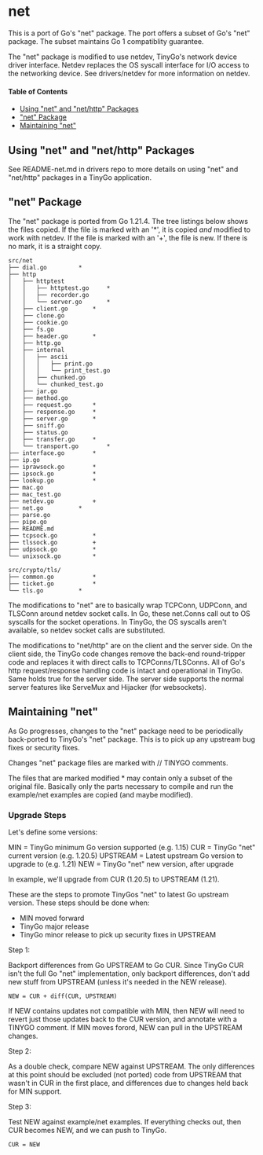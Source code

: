 # net
This is a port of Go's "net" package.  The port offers a subset of Go's "net"
package.  The subset maintains Go 1 compatiblity guarantee.

The "net" package is modified to use netdev, TinyGo's network device driver interface.
Netdev replaces the OS syscall interface for I/O access to the networking
device.  See drivers/netdev for more information on netdev.

#### Table of Contents

- [Using "net" and "net/http" Packages](#using-net-and-nethttp-packages)
- ["net" Package](#net-package)
- [Maintaining "net"](#maintaining-net)

## Using "net" and "net/http" Packages

See README-net.md in drivers repo to more details on using "net" and "net/http"
packages in a TinyGo application.

## "net" Package

The "net" package is ported from Go 1.21.4.  The tree listings below shows the
files copied.  If the file is marked with an '\*', it is copied _and_ modified
to work with netdev.  If the file is marked with an '+', the file is new.  If
there is no mark, it is a straight copy.

```
src/net
├── dial.go			*
├── http
│   ├── httptest
│   │   ├── httptest.go		*
│   │   ├── recorder.go
│   │   └── server.go		*
│   ├── client.go		*
│   ├── clone.go
│   ├── cookie.go
│   ├── fs.go
│   ├── header.go		*
│   ├── http.go
│   ├── internal
│   │   ├── ascii
│   │   │   ├── print.go
│   │   │   └── print_test.go
│   │   ├── chunked.go
│   │   └── chunked_test.go
│   ├── jar.go
│   ├── method.go
│   ├── request.go		*
│   ├── response.go		*
│   ├── server.go		*
│   ├── sniff.go
│   ├── status.go
│   ├── transfer.go		*
│   └── transport.go		*
├── interface.go		*
├── ip.go
├── iprawsock.go		*
├── ipsock.go			*
├── lookup.go			*
├── mac.go
├── mac_test.go
├── netdev.go			+
├── net.go			*
├── parse.go
├── pipe.go
├── README.md
├── tcpsock.go			*
├── tlssock.go			+
├── udpsock.go			*
└── unixsock.go			*

src/crypto/tls/
├── common.go			*
├── ticket.go			*
└── tls.go			*
```

The modifications to "net" are to basically wrap TCPConn, UDPConn, and TLSConn
around netdev socket calls.  In Go, these net.Conns call out to OS syscalls for
the socket operations.  In TinyGo, the OS syscalls aren't available, so netdev
socket calls are substituted.

The modifications to "net/http" are on the client and the server side.  On the
client side, the TinyGo code changes remove the back-end round-tripper code and
replaces it with direct calls to TCPConns/TLSConns.  All of Go's http
request/response handling code is intact and operational in TinyGo.  Same holds
true for the server side.  The server side supports the normal server features
like ServeMux and Hijacker (for websockets).

## Maintaining "net"

As Go progresses, changes to the "net" package need to be periodically
back-ported to TinyGo's "net" package.  This is to pick up any upstream bug
fixes or security fixes.

Changes "net" package files are marked with // TINYGO comments.

The files that are marked modified * may contain only a subset of the original
file.  Basically only the parts necessary to compile and run the example/net
examples are copied (and maybe modified).

### Upgrade Steps

Let's define some versions:

MIN = TinyGo minimum Go version supported (e.g. 1.15)
CUR = TinyGo "net" current version (e.g. 1.20.5)
UPSTREAM = Latest upstream Go version to upgrade to (e.g. 1.21)
NEW = TinyGo "net" new version, after upgrade

In example, we'll upgrade from CUR (1.20.5) to UPSTREAM (1.21).

These are the steps to promote TinyGos "net" to latest Go upstream version.
These steps should be done when:

- MIN moved forward
- TinyGo major release
- TinyGo minor release to pick up security fixes in UPSTREAM

Step 1:

Backport differences from Go UPSTREAM to Go CUR.  Since TinyGo CUR isn't the
full Go "net" implementation, only backport differences, don't add new stuff
from UPSTREAM (unless it's needed in the NEW release).

	NEW = CUR + diff(CUR, UPSTREAM)

If NEW contains updates not compatible with MIN, then NEW will need to revert
just those updates back to the CUR version, and annotate with a TINYGO comment.
If MIN moves forord, NEW can pull in the UPSTREAM changes.

Step 2:

As a double check, compare NEW against UPSTREAM.  The only differences at this
point should be excluded (not ported) code from UPSTREAM that wasn't in CUR in
the first place, and differences due to changes held back for MIN support.

Step 3:

Test NEW against example/net examples.  If everything checks out, then CUR
becomes NEW, and we can push to TinyGo.

	CUR = NEW

